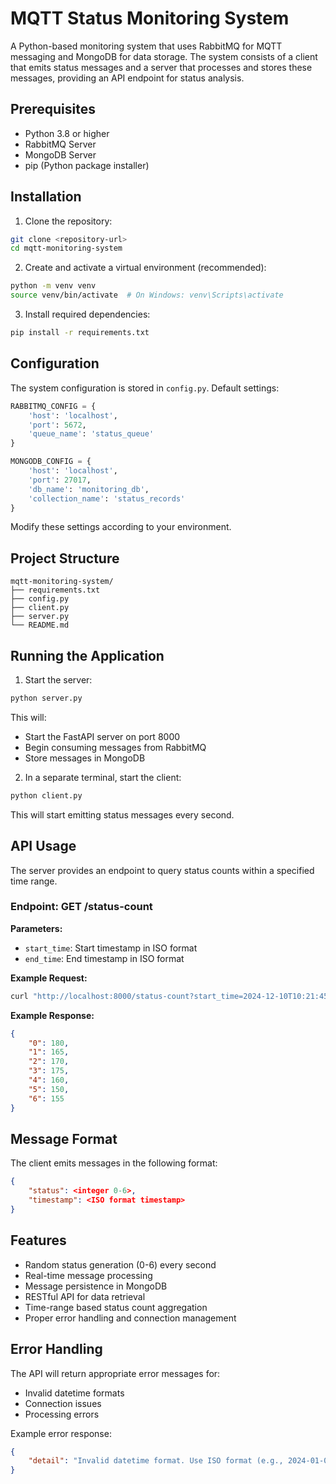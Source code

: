 # MQTT Status Monitoring System

A Python-based monitoring system that uses RabbitMQ for MQTT messaging and MongoDB for data storage. The system consists of a client that emits status messages and a server that processes and stores these messages, providing an API endpoint for status analysis.

## Prerequisites

- Python 3.8 or higher
- RabbitMQ Server
- MongoDB Server
- pip (Python package installer)

## Installation

1. Clone the repository:
```bash
git clone <repository-url>
cd mqtt-monitoring-system
```

2. Create and activate a virtual environment (recommended):
```bash
python -m venv venv
source venv/bin/activate  # On Windows: venv\Scripts\activate
```

3. Install required dependencies:
```bash
pip install -r requirements.txt
```

## Configuration

The system configuration is stored in `config.py`. Default settings:

```python
RABBITMQ_CONFIG = {
    'host': 'localhost',
    'port': 5672,
    'queue_name': 'status_queue'
}

MONGODB_CONFIG = {
    'host': 'localhost',
    'port': 27017,
    'db_name': 'monitoring_db',
    'collection_name': 'status_records'
}
```

Modify these settings according to your environment.

## Project Structure

```
mqtt-monitoring-system/
├── requirements.txt
├── config.py
├── client.py
├── server.py
└── README.md
```

## Running the Application

1. Start the server:
```bash
python server.py
```
This will:
- Start the FastAPI server on port 8000
- Begin consuming messages from RabbitMQ
- Store messages in MongoDB

2. In a separate terminal, start the client:
```bash
python client.py
```
This will start emitting status messages every second.

## API Usage

The server provides an endpoint to query status counts within a specified time range.

### Endpoint: GET /status-count

**Parameters:**
- `start_time`: Start timestamp in ISO format
- `end_time`: End timestamp in ISO format

**Example Request:**
```bash
curl "http://localhost:8000/status-count?start_time=2024-12-10T10:21:45Z&end_time=2024-12-10T11:21:45Z"
```

**Example Response:**
```json
{
    "0": 180,
    "1": 165,
    "2": 170,
    "3": 175,
    "4": 160,
    "5": 150,
    "6": 155
}
```

## Message Format

The client emits messages in the following format:
```json
{
    "status": <integer 0-6>,
    "timestamp": <ISO format timestamp>
}
```

## Features

- Random status generation (0-6) every second
- Real-time message processing
- Message persistence in MongoDB
- RESTful API for data retrieval
- Time-range based status count aggregation
- Proper error handling and connection management

## Error Handling

The API will return appropriate error messages for:
- Invalid datetime formats
- Connection issues
- Processing errors

Example error response:
```json
{
    "detail": "Invalid datetime format. Use ISO format (e.g., 2024-01-01T00:00:00Z)"
}
```
